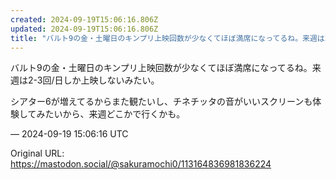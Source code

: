 ```yaml
---
created: 2024-09-19T15:06:16.806Z
updated: 2024-09-19T15:06:16.806Z
title: "バルト9の金・土曜日のキンプリ上映回数が少なくてほぼ満席になってるね。来週は2-[...]"
---
```


<p>バルト9の金・土曜日のキンプリ上映回数が少なくてほぼ満席になってるね。来週は2-3回/日しか上映しないみたい。</p><p>シアター6が増えてるからまた観たいし、チネチッタの音がいいスクリーンも体験してみたいから、来週どこかで行くかも。</p>

&mdash; 2024-09-19 15:06:16 UTC

Original URL: https://mastodon.social/@sakuramochi0/113164836981836224
